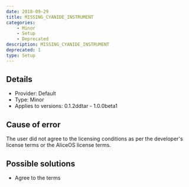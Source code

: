 ```yaml
---
date: 2018-09-29
title: MISSING_CYANIDE_INSTRUMENT
categories:
    - Minor
    - Setup
    - Deprecated
description: MISSING_CYANIDE_INSTRUMENT
deprecated: 1
type: Setup
---
```

## Details
- Provider: Default
- Type: Minor
- Applies to versions: 0.1.2ddtar - 1.0.0beta1

## Cause of error
The user did not agree to the licensing conditions as per the developer's license terms or the AliceOS license terms.

## Possible solutions
- Agree to the terms